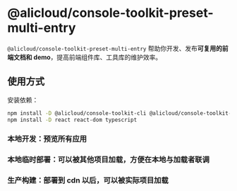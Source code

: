 # @alicloud/console-toolkit-preset-multi-entry

`@alicloud/console-toolkit-preset-multi-entry` 帮助你开发、发布**可复用的前端文档和 demo**，提高前端组件库、工具库的维护效率。

## 使用方式

安装依赖：

```sh
npm install -D @alicloud/console-toolkit-cli @alicloud/console-toolkit-preset-multi-entry
npm install -D react react-dom typescript
```

### 本地开发：预览所有应用

### 本地临时部署：可以被其他项目加载，方便在本地与加载者联调

### 生产构建：部署到 cdn 以后，可以被实际项目加载
